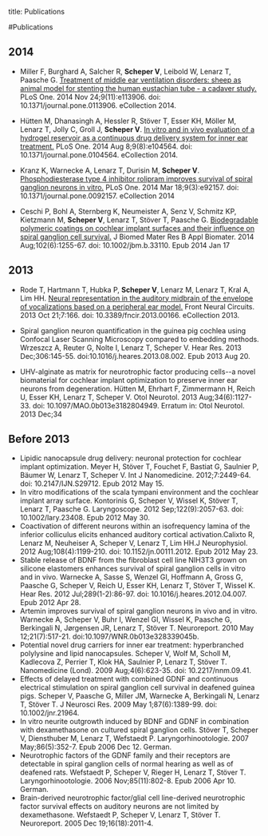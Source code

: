 title: Publications

#Publications

## 2014

* Miller F, Burghard A, Salcher R, **Scheper V**, Leibold W, Lenarz T, Paasche G. [Treatment of middle ear ventilation disorders: sheep as animal model for stenting the human eustachian tube - a cadaver study. ](http://www.plosone.org/article/info%3Adoi%2F10.1371%2Fjournal.pone.0113906) PLoS One. 2014 Nov 24;9(11):e113906. doi: 10.1371/journal.pone.0113906. eCollection 2014.

* Hütten M, Dhanasingh A, Hessler R, Stöver T, Esser KH, Möller M, Lenarz T, Jolly C, Groll J, **Scheper V**. [In vitro and in vivo evaluation of a hydrogel reservoir as a continuous drug delivery system for inner ear treatment.](http://www.plosone.org/article/info%3Adoi%2F10.1371%2Fjournal.pone.0104564) PLoS One. 2014 Aug 8;9(8):e104564. doi: 10.1371/journal.pone.0104564. eCollection 2014.

* Kranz K, Warnecke A, Lenarz T, Durisin M, **Scheper V**. [Phosphodiesterase type 4 inhibitor rolipram improves survival of spiral ganglion neurons in vitro.](http://www.plosone.org/article/info%3Adoi%2F10.1371%2Fjournal.pone.0092157) PLoS One. 2014 Mar 18;9(3):e92157. doi: 10.1371/journal.pone.0092157. eCollection 2014

* Ceschi P, Bohl A, Sternberg K, Neumeister A, Senz V, Schmitz KP, Kietzmann M, **Scheper V**, Lenarz T, Stöver T, Paasche G. [Biodegradable polymeric coatings on cochlear implant surfaces and their influence on spiral ganglion cell survival.](http://onlinelibrary.wiley.com/doi/10.1002/jbm.b.33110/abstract) J Biomed Mater Res B Appl Biomater. 2014 Aug;102(6):1255-67. doi: 10.1002/jbm.b.33110. Epub 2014 Jan 17

## 2013

* Rode T, Hartmann T, Hubka P, **Scheper V**, Lenarz M, Lenarz T, Kral A, Lim HH. [Neural representation in the auditory midbrain of the envelope of vocalizations based on a peripheral ear model.](http://journal.frontiersin.org/Journal/10.3389/fncir.2013.00166/full)  Front Neural Circuits. 2013 Oct 21;7:166. doi: 10.3389/fncir.2013.00166. eCollection 2013.

*  Spiral ganglion neuron quantification in the guinea pig cochlea using Confocal Laser Scanning Microscopy compared to embedding methods. Wrzeszcz A, Reuter G, Nolte I, Lenarz T, Scheper V. Hear Res. 2013 Dec;306:145-55. doi:10.1016/j.heares.2013.08.002. Epub 2013 Aug 20.
*  UHV-alginate as matrix for neurotrophic factor producing cells--a novel biomaterial for cochlear implant optimization to preserve inner ear neurons from degeneration. Hütten M, Ehrhart F, Zimmermann H, Reich U, Esser KH, Lenarz T, Scheper V. Otol Neurotol. 2013 Aug;34(6):1127-33. doi: 10.1097/MAO.0b013e3182804949. Erratum in: Otol Neurotol. 2013 Dec;34



## Before 2013

* Lipidic nanocapsule drug delivery: neuronal protection for cochlear implant optimization. Meyer H, Stöver T, Fouchet F, Bastiat G, Saulnier P, Bäumer W, Lenarz T, Scheper V. Int J Nanomedicine. 2012;7:2449-64. doi: 10.2147/IJN.S29712. Epub 2012 May 15.
* In vitro modifications of the scala tympani environment and the cochlear implant array surface. Kontorinis G, Scheper V, Wissel K, Stöver T, Lenarz T, Paasche G. Laryngoscope. 2012 Sep;122(9):2057-63. doi: 10.1002/lary.23408. Epub 2012 May 30.
* Coactivation of different neurons within an isofrequency lamina of the inferior colliculus elicits enhanced auditory cortical activation.Calixto R, Lenarz M, Neuheiser A, Scheper V, Lenarz T, Lim HH.J Neurophysiol. 2012 Aug;108(4):1199-210. doi: 10.1152/jn.00111.2012. Epub 2012 May 23.
* Stable release of BDNF from the fibroblast cell line NIH3T3 grown on silicone elastomers enhances survival of spiral ganglion cells in vitro and in vivo. Warnecke A, Sasse S, Wenzel GI, Hoffmann A, Gross G, Paasche G, Scheper V, Reich U, Esser KH, Lenarz T, Stöver T, Wissel K. Hear Res. 2012 Jul;289(1-2):86-97. doi: 10.1016/j.heares.2012.04.007. Epub 2012 Apr 28.
* Artemin improves survival of spiral ganglion neurons in vivo and in vitro. Warnecke A, Scheper V, Buhr I, Wenzel GI, Wissel K, Paasche G, Berkingali N, Jørgensen JR, Lenarz T, Stöver T. Neuroreport. 2010 May 12;21(7):517-21. doi:10.1097/WNR.0b013e328339045b.
* Potential novel drug carriers for inner ear treatment: hyperbranched polylysine and lipid nanocapsules. Scheper V, Wolf M, Scholl M, Kadlecova Z, Perrier T, Klok HA, Saulnier P, Lenarz T, Stöver T. Nanomedicine (Lond). 2009 Aug;4(6):623-35. doi: 10.2217/nnm.09.41. 
* Effects of delayed treatment with combined GDNF and continuous electrical stimulation on spiral ganglion cell survival in deafened guinea pigs. Scheper V, Paasche G, Miller JM, Warnecke A, Berkingali N, Lenarz T, Stöver T. J Neurosci Res. 2009 May 1;87(6):1389-99. doi: 10.1002/jnr.21964.
* In vitro neurite outgrowth induced by BDNF and GDNF in combination with dexamethasone on cultured spiral ganglion cells. Stöver T, Scheper V, Diensthuber M, Lenarz T, Wefstaedt P. Laryngorhinootologie. 2007 May;86(5):352-7. Epub 2006 Dec 12. German. 
* Neurotrophic factors of the GDNF family and their receptors are detectable in spiral ganglion cells of normal hearing as well as of deafened rats. Wefstaedt P, Scheper V, Rieger H, Lenarz T, Stöver T. Laryngorhinootologie. 2006 Nov;85(11):802-8. Epub 2006 Apr 10. German. 
* Brain-derived neurotrophic factor/glial cell line-derived neurotrophic factor survival effects on auditory neurons are not limited by dexamethasone. Wefstaedt P, Scheper V, Lenarz T, Stöver T. Neuroreport. 2005 Dec 19;16(18):2011-4.

